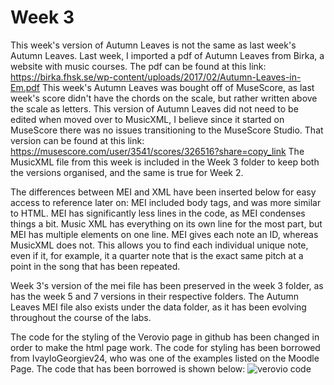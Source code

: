 # Week 3
This week's version of Autumn Leaves is not the same as last week's Autumn Leaves. Last week, I imported a pdf of Autumn Leaves from Birka, a website with music courses. The pdf can be found at this link: 
https://birka.fhsk.se/wp-content/uploads/2017/02/Autumn-Leaves-in-Em.pdf
This week's Autumn Leaves was bought off of MuseScore, as last week's score didn't have the chords on the scale, but rather written above the scale as letters. This version of Autumn Leaves did not need to be edited when moved over to MusicXML, I believe since it started on MuseScore there was no issues transitioning to the MuseScore Studio. That version can be found at this link:
https://musescore.com/user/3541/scores/326516?share=copy_link
The MusicXML file from this week is included in the Week 3 folder to keep both the versions organised, and the same is true for Week 2.

The differences between MEI and XML have been inserted below for easy access to reference later on:
MEI included body tags, and was more similar to HTML. MEI has significantly less lines in the code, as MEI condenses things a bit. Music XML has everything on its own line for the most part, but MEI has multiple elements on one line. MEI gives each note an ID, whereas MusicXML does not. This allows you to find each individual unique note, even if it, for example, it a quarter note that is the exact same pitch at a point in the song that has been repeated.

Week 3's version of the mei file has been preserved in the week 3 folder, as has the week 5 and 7 versions in their respective folders. The Autumn Leaves MEI file also exists under the data folder, as it has been evolving throughout the course of the labs.

The code for the styling of the Verovio page in github has been changed in order to make the html page work. The code for styling has been borrowed from IvayloGeorgiev24, who was one of the examples listed on the Moodle Page. The code that has been borrowed is shown below:
![verovio code](https://github.com/user-attachments/assets/a3318e44-0aa1-4b9f-9e05-a8eab558a4bf)
